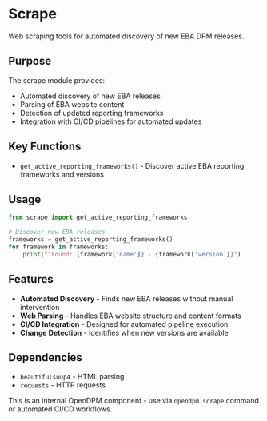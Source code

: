 # Scrape

Web scraping tools for automated discovery of new EBA DPM releases.

## Purpose

The scrape module provides:
- Automated discovery of new EBA releases
- Parsing of EBA website content
- Detection of updated reporting frameworks
- Integration with CI/CD pipelines for automated updates

## Key Functions

- `get_active_reporting_frameworks()` - Discover active EBA reporting frameworks and versions

## Usage

```python
from scrape import get_active_reporting_frameworks

# Discover new EBA releases
frameworks = get_active_reporting_frameworks()
for framework in frameworks:
    print(f"Found: {framework['name']} - {framework['version']}")
```

## Features

- **Automated Discovery** - Finds new EBA releases without manual intervention
- **Web Parsing** - Handles EBA website structure and content formats
- **CI/CD Integration** - Designed for automated pipeline execution
- **Change Detection** - Identifies when new versions are available

## Dependencies

- `beautifulsoup4` - HTML parsing
- `requests` - HTTP requests

This is an internal OpenDPM component - use via `opendpm scrape` command or automated CI/CD workflows.